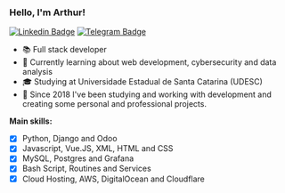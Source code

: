 ### Hello, I'm Arthur!

[![Linkedin Badge](https://img.shields.io/badge/-LinkedIn-blue?style=flat-square&logo=Linkedin&logoColor=white&link=https://www.linkedin.com/in/harshkumarkhatri/)](https://www.linkedin.com/in/arthuredugood/)
[![Telegram Badge](https://img.shields.io/badge/-Telegram-0088cc?style=flat-square&logo=Telegram&logoColor=white)](https://t.me/arthuregood)

 - 📚 Full stack developer
 - 📱 Currently learning about web development, cybersecurity and data analysis<br />
 - 🎓 Studying at Universidade Estadual de Santa Catarina (UDESC)
 - 📃 Since 2018 I've been studying and working with development and creating some personal and professional projects.

**Main skills:**
 - [x] Python, Django and Odoo
 - [x] Javascript, Vue.JS, XML, HTML and CSS
 - [x] MySQL, Postgres and Grafana
 - [x] Bash Script, Routines and Services
 - [x] Cloud Hosting, AWS, DigitalOcean and Cloudflare
